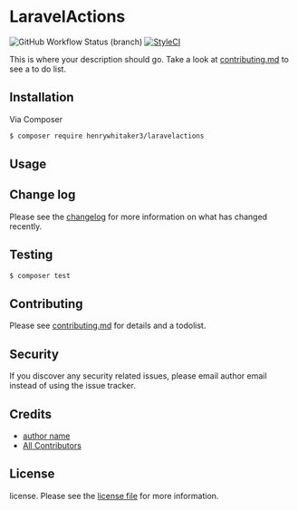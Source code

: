 # LaravelActions

![GitHub Workflow Status (branch)](https://img.shields.io/github/workflow/status/henrywhitaker3/laravel-actions/PHP%20Composer/master?label=tests&style=flat-square)
[![StyleCI](https://github.styleci.io/repos/335909164/shield?branch=master)](https://github.styleci.io/repos/335909164)

This is where your description should go. Take a look at [contributing.md](contributing.md) to see a to do list.

## Installation

Via Composer

``` bash
$ composer require henrywhitaker3/laravelactions
```

## Usage

## Change log

Please see the [changelog](changelog.md) for more information on what has changed recently.

## Testing

``` bash
$ composer test
```

## Contributing

Please see [contributing.md](contributing.md) for details and a todolist.

## Security

If you discover any security related issues, please email author email instead of using the issue tracker.

## Credits

- [author name][link-author]
- [All Contributors][link-contributors]

## License

license. Please see the [license file](license.md) for more information.

[ico-version]: https://img.shields.io/packagist/v/henrywhitaker3/laravelactions.svg?style=flat-square
[ico-downloads]: https://img.shields.io/packagist/dt/henrywhitaker3/laravelactions.svg?style=flat-square
[ico-travis]: https://img.shields.io/travis/henrywhitaker3/laravelactions/master.svg?style=flat-square
[ico-styleci]: https://styleci.io/repos/12345678/shield

[link-packagist]: https://packagist.org/packages/henrywhitaker3/laravelactions
[link-downloads]: https://packagist.org/packages/henrywhitaker3/laravelactions
[link-travis]: https://travis-ci.org/henrywhitaker3/laravelactions
[link-styleci]: https://styleci.io/repos/12345678
[link-author]: https://github.com/henrywhitaker3
[link-contributors]: ../../contributors
